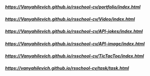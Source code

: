 ##### https://Vanyahilevich.github.io/rsschool-cv/portfolio/index.html
##### https://Vanyahilevich.github.io/rsschool-cv/Video/index.html
##### https://Vanyahilevich.github.io/rsschool-cv/API-jokes/index.html
##### https://Vanyahilevich.github.io/rsschool-cv/API-image/index.html
##### https://Vanyahilevich.github.io/rsschool-cv/TicTacToe/index.html
##### https://vanyahilevich.github.io/rsschool-cv/task/task.html
